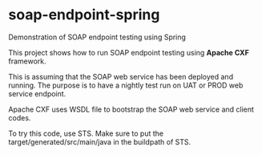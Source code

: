 # soap-endpoint-spring
Demonstration of SOAP endpoint testing using Spring

This project shows how to run SOAP endpoint testing using **Apache CXF** framework.

This is assuming that the SOAP web service has been deployed and running. The purpose is to have a nightly test run on UAT or PROD web service endpoint.

Apache CXF uses WSDL file to bootstrap the SOAP web service and client codes.

To try this code, use STS. Make sure to put the target/generated/src/main/java in the buildpath of STS.